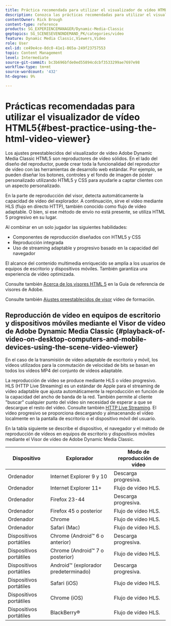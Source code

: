 ```yaml
---
title: Práctica recomendada para utilizar el visualizador de vídeo HTML5
description: Conozca las prácticas recomendadas para utilizar el visualizador de vídeo HTML5.
contentOwner: Rick Brough
content-type: reference
products: SG_EXPERIENCEMANAGER/Dynamic-Media-Classic
geptopics: SG_SCENESEVENONDEMAND_PK/categories/video
feature: Dynamic Media Classic,Viewers,Video
role: User
exl-id: ce49e4ce-8dc0-41e1-865a-249f23757553
topic: Content Management
level: Intermediate
source-git-commit: bc3b696bfde0ed55894cdcbf3533299ae7697e98
workflow-type: tm+mt
source-wordcount: '432'
ht-degree: 9%

---
```


# Prácticas recomendadas para utilizar el visualizador de vídeo HTML5{#best-practice-using-the-html-video-viewer}

Los ajustes preestablecidos del visualizador de vídeo Adobe Dynamic Media Classic HTML5 son reproductores de vídeo sólidos. En el lado del diseño del reproductor, puede crear toda la funcionalidad del reproductor de vídeo con las herramientas de desarrollo web estándar. Por ejemplo, se pueden diseñar los botones, controles y el fondo de imagen de póster personalizado utilizando HTML5 y CSS para ayudarle a captar clientes con un aspecto personalizado.

En la parte de reproducción del visor, detecta automáticamente la capacidad de vídeo del explorador. A continuación, sirve el vídeo mediante HLS (flujo en directo HTTP), también conocido como flujo de vídeo adaptable. O bien, si ese método de envío no está presente, se utiliza HTML 5 progresivo en su lugar.

Al combinar en un solo jugador las siguientes habilidades:

* Componentes de reproducción diseñados con HTML5 y CSS
* Reproducción integrada
* Uso de streaming adaptable y progresivo basado en la capacidad del navegador

El alcance del contenido multimedia enriquecido se amplía a los usuarios de equipos de escritorio y dispositivos móviles. También garantiza una experiencia de vídeo optimizada.

Consulte también [Acerca de los visores HTML 5](https://experienceleague.adobe.com/en/docs/dynamic-media-developer-resources/library/viewers-for-aem-assets-only/c-html5-aem-asset-viewers#viewers-for-aem-assets-only) en la Guía de referencia de visores de Adobe.

Consulte también [Ajustes preestablecidos de visor](https://s7d5.scene7.com/s7viewers/html5/VideoViewer.html?videoserverurl=https://s7d5.scene7.com/is/content/&amp;emailurl=https://s7d5.scene7.com/s7/emailFriend&amp;serverUrl=https://s7d5.scene7.com/is/image/&amp;config=Scene7SharedAssets/Universal_HTML5_Video&amp;contenturl=https://s7d5.scene7.com/skins/&amp;asset=S7tutorials/550_viewer-presets_converted%20renamed_Done-AVS) vídeo de formación.

## Reproducción de vídeo en equipos de escritorio y dispositivos móviles mediante el Visor de vídeo de Adobe Dynamic Media Classic {#playback-of-video-on-desktop-computers-and-mobile-devices-using-the-scene-video-viewer}

En el caso de la transmisión de vídeo adaptable de escritorio y móvil, los vídeos utilizados para la conmutación de velocidad de bits se basan en todos los vídeos MP4 del conjunto de vídeos adaptable.

La reproducción de vídeo se produce mediante HLS o vídeo progresivo. HLS (HTTP Live Streaming) es un estándar de Apple para el streaming de vídeo adaptable que ajusta automáticamente la reproducción en función de la capacidad del ancho de banda de la red. También permite al cliente &quot;buscar&quot; cualquier punto del vídeo sin necesidad de esperar a que se descargue el resto del vídeo. Consulte también [HTTP Live Streaming](https://developer.apple.com/streaming/). El vídeo progresivo se proporciona descargando y almacenando el vídeo localmente en la pantalla de escritorio o el dispositivo móvil del usuario.

En la tabla siguiente se describe el dispositivo, el navegador y el método de reproducción de vídeos en equipos de escritorio y dispositivos móviles mediante el Visor de vídeo de Adobe Dynamic Media Classic.

| Dispositivo | Explorador | Modo de reproducción de vídeo |
|--- |--- |--- |
| Ordenador | Internet Explorer 9 y 10 | Descarga progresiva. |
| Ordenador | Internet Explorer 11+ | Flujo de vídeo HLS. |
| Ordenador | Firefox 23-44 | Descarga progresiva. |
| Ordenador | Firefox 45 o posterior | Flujo de vídeo HLS. |
| Ordenador | Chrome | Flujo de vídeo HLS. |
| Ordenador | Safari (Mac) | Flujo de vídeo HLS. |
| Dispositivos portátiles | Chrome (Android™ 6 o anterior) | Descarga progresiva. |
| Dispositivos portátiles | Chrome (Android™ 7 o posterior) | Flujo de vídeo HLS. |
| Dispositivos portátiles | Android™ (explorador predeterminado) | Descarga progresiva. |
| Dispositivos portátiles | Safari (iOS) | Flujo de vídeo HLS. |
| Dispositivos portátiles | Chrome (iOS) | Flujo de vídeo HLS. |
| Dispositivos portátiles | BlackBerry® | Flujo de vídeo HLS. |

